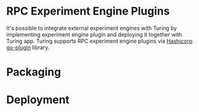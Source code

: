 # RPC Experiment Engine Plugins

It's possible to integrate external experiment engines with Turing by implementing experiment engine plugin 
and deploying it together with Turing app. Turing supports RPC experiment engine plugins via [Hashicorp go-plugin](
https://github.com/hashicorp/go-plugin) library.


# Packaging 

# Deployment 